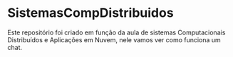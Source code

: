 # SistemasCompDistribuidos
Este repositório foi criado em função da aula de sistemas Computacionais Distribuídos e Aplicações em Nuvem, nele vamos ver como funciona um chat.
